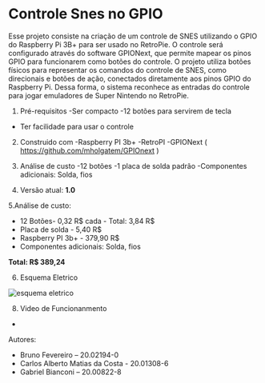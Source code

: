 # Controle Snes no GPIO
Esse projeto consiste na criação de um controle de SNES utilizando o GPIO do Raspberry Pi 3B+ para ser usado no RetroPie. O controle será configurado através do software GPIONext, que permite mapear os pinos GPIO para funcionarem como botões do controle. O projeto utiliza botões físicos para representar os comandos do controle de SNES, como direcionais e botões de ação, conectados diretamente aos pinos GPIO do Raspberry Pi. Dessa forma, o sistema reconhece as entradas do controle para jogar emuladores de Super Nintendo no RetroPie.

1. Pré-requisitos
-Ser compacto
-12 botões para servirem de tecla
- Ter facilidade para usar o controle

2. Construido com
-Raspberry PI 3b+
-RetroPI
-GPIONext ( https://github.com/mholgatem/GPIOnext )

3. Análise de custo
-12 botões
-1 placa de solda padrão
-Componentes adicionais: Solda, fios

4. Versão atual: **1.0**

5.Análise de custo:
- 12 Botões- 0,32 R$ cada - Total: 3,84 R$
- Placa de solda - 5,40 R$
- Raspberry PI 3b+ - 379,90 R$
- Componentes adicionais: Solda, fios

**Total: R$ 389,24**

6. Esquema Eletrico

 ![esquema eletrico](https://github.com/BRUNO-FEVE/beat-rush/assets/75047754/db509588-fb7c-45a6-b040-5934d5d8178a)


8. Video de Funcionanmento
- 
   

Autores:
- Bruno Fevereiro – 20.02194-0
- Carlos Alberto Matias da Costa  - 20.01308-6
- Gabriel Bianconi – 20.00822-8
